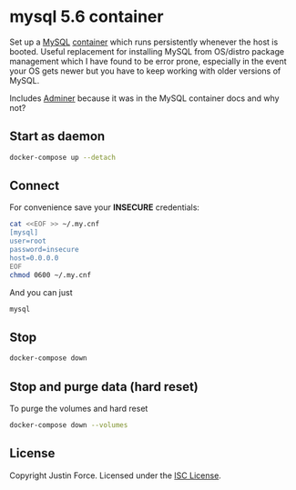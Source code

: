 # mysql 5.6 container

Set up a [MySQL][] [container][] which runs persistently whenever the host
is booted. Useful replacement for installing MySQL from OS/distro package
management which I have found to be error prone, especially in the event your
OS gets newer but you have to keep working with older versions of MySQL.

Includes [Adminer][] because it was in the MySQL container docs and why not?

[adminer]: https://www.adminer.org/
[container]: https://hub.docker.com/_/mysql
[mysql]: https://www.mysql.com/

## Start as daemon

```sh
docker-compose up --detach
```

## Connect

For convenience save your **INSECURE** credentials:

```sh
cat <<EOF >> ~/.my.cnf
[mysql]
user=root
password=insecure
host=0.0.0.0
EOF
chmod 0600 ~/.my.cnf
```

And you can just

```sh
mysql
```

## Stop

```sh
docker-compose down
```

## Stop and purge data (hard reset)

To purge the volumes and hard reset

```sh
docker-compose down --volumes
```

## License

Copyright Justin Force. Licensed under the [ISC License][].

[isc license]: http://www.opensource.org/licenses/ISC

